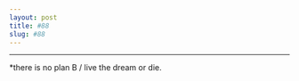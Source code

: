 ```yaml
---
layout: post
title: #88
slug: #88
---
```

---
<p class="description" style="text-align: justify;">
*there is no plan B / live the dream or die.
